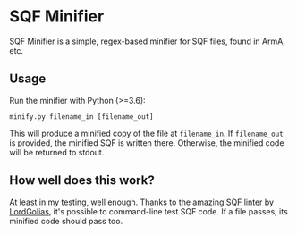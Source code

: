 # SQF Minifier

SQF Minifier is a simple, regex-based minifier for SQF files, found in ArmA, etc.

## Usage

Run the minifier with Python (>=3.6):

    minify.py filename_in [filename_out]

This will produce a minified copy of the file at `filename_in`. If `filename_out` is provided, the minified SQF is written there. Otherwise, the minified code will be returned to stdout.

## How well does this work?

At least in my testing, well enough. Thanks to the amazing [SQF linter by LordGolias](https://github.com/LordGolias/sqf), it's possible to command-line test SQF code. If a file passes, its minified code should pass too.
